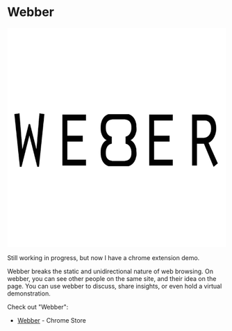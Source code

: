 # Webber
![alt text](lg_webber.png)

Still working in progress, but now I have a chrome extension demo.

Webber breaks the static and unidirectional nature of web browsing. On webber, you can see other people on the same site, and their idea on the page. You can use webber to discuss, share insights, or even hold a virtual demonstration.

Check out "Webber": 

* [Webber](https://chrome.google.com/webstore/detail/webber/hacdibepahooimpocgngngmpiofacikb?utm_source=gmail) - Chrome Store
